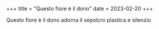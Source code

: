 +++
title = "Questo fiore è il dono"
date = 2023-02-20
+++

Questo fiore è il dono
adorna il sepolcro
plastica e silenzio

